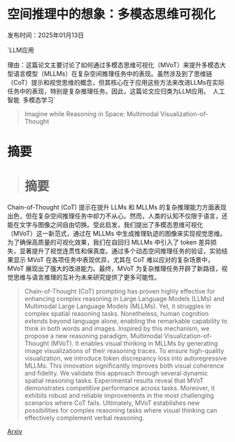 # 空间推理中的想象：多模态思维可视化

发布时间：2025年01月13日

`LLM应用

理由：这篇论文主要讨论了如何通过多模态思维可视化（MVoT）来提升多模态大型语言模型（MLLMs）在复杂空间推理任务中的表现。虽然涉及到了思维链（CoT）提示和视觉思维的概念，但其核心在于应用这些方法来改进LLMs在实际任务中的表现，特别是复杂推理任务。因此，这篇论文应归类为LLM应用。` `人工智能` `多模态学习`

> Imagine while Reasoning in Space: Multimodal Visualization-of-Thought

# 摘要

> # 摘要
Chain-of-Thought (CoT) 提示在提升 LLMs 和 MLLMs 的复杂推理能力方面表现出色，但在复杂空间推理任务中却力不从心。然而，人类的认知不仅限于语言，还能在文字与图像之间自由切换。受此启发，我们提出了多模态思维可视化（MVoT）这一新范式，通过在 MLLMs 中生成推理轨迹的图像来实现视觉思维。为了确保高质量的可视化效果，我们在自回归 MLLMs 中引入了 token 差异损失，显著提升了视觉连贯性和保真度。通过多个动态空间推理任务的验证，实验结果显示 MVoT 在各项任务中表现优异，尤其在 CoT 难以应对的复杂场景中，MVoT 展现出了强大的改进能力。最终，MVoT 为复杂推理任务开辟了新路径，视觉思维与语言推理的互补为未来研究提供了更多可能性。

> Chain-of-Thought (CoT) prompting has proven highly effective for enhancing complex reasoning in Large Language Models (LLMs) and Multimodal Large Language Models (MLLMs). Yet, it struggles in complex spatial reasoning tasks. Nonetheless, human cognition extends beyond language alone, enabling the remarkable capability to think in both words and images. Inspired by this mechanism, we propose a new reasoning paradigm, Multimodal Visualization-of-Thought (MVoT). It enables visual thinking in MLLMs by generating image visualizations of their reasoning traces. To ensure high-quality visualization, we introduce token discrepancy loss into autoregressive MLLMs. This innovation significantly improves both visual coherence and fidelity. We validate this approach through several dynamic spatial reasoning tasks. Experimental results reveal that MVoT demonstrates competitive performance across tasks. Moreover, it exhibits robust and reliable improvements in the most challenging scenarios where CoT fails. Ultimately, MVoT establishes new possibilities for complex reasoning tasks where visual thinking can effectively complement verbal reasoning.

[Arxiv](https://arxiv.org/abs/2501.07542)